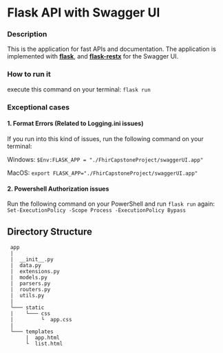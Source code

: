 # Flask API with Swagger UI
### Description
This is the application for fast APIs and documentation. The application is implemented with [**flask**](https://flask.palletsprojects.com/en/3.0.x/), and [**flask-restx**](https://flask-restx.readthedocs.io/en/latest/) for the Swagger UI.
### How to run it
execute this command on your terminal: ```flask run```
### Exceptional cases
#### 1. Format Errors (Related to Logging.ini issues)
If you run into this kind of issues, run the following command on your terminal:

Windows: ``$Env:FLASK_APP = "./FhirCapstoneProject/swaggerUI.app"``

MacOS:  ``export FLASK_APP="./FhirCapstoneProject/swaggerUI.app"``
#### 2. Powershell Authorization issues
Run the following command on your PowerShell and run ``flask run`` again:
``Set-ExecutionPolicy -Scope Process -ExecutionPolicy Bypass``

## Directory Structure
```
 app
 |
 |  __init__.py
 |  data.py
 |  extensions.py
 |  models.py
 |  parsers.py
 |  routers.py
 |  utils.py
 | 
 └─── static
 |    └─── css
 |         └  app.css
 |
 └─── templates
      |  app.html
      └  list.html
```